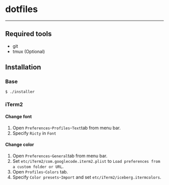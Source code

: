 # dotfiles
--------

## Required tools

* git
* tmux (Optional)

## Installation

### Base

```
$ ./installer
```

### iTerm2


#### Change font

1. Open `Preferences`-`Profiles`-`Text`tab from menu bar.
2. Specify `Ricty` in `Font`

#### Change color

1. Open `Preferences`-`General`tab from menu bar.
2. Set `etc/iTerm2/com.googlecode.iterm2.plist` to `Load preferences from a custom folder or URL`.
3. Open `Profiles`-`Colors` tab.
4. Specify `Color presets`-`Import` and set `etc/iTerm2/iceberg.itermcolors`.
